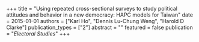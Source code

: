 +++
title = "Using repeated cross-sectional surveys to study political attitudes and behavior in a new democracy: HAPC models for Taiwan"
date = 2015-01-01
authors = ["Karl Ho", "Dennis Lu-Chung Weng", "Harold D Clarke"]
publication_types = ["2"]
abstract = ""
featured = false
publication = "*Electoral Studies*"
+++

